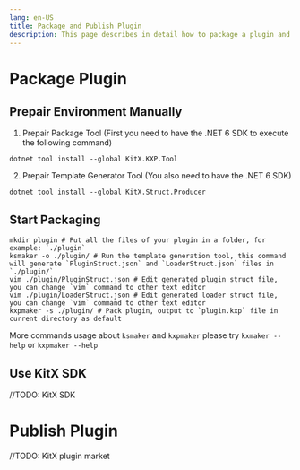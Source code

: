 ```yaml
---
lang: en-US
title: Package and Publish Plugin
description: This page describes in detail how to package a plugin and publish the plugin to the KitX plugin market
---
```


# Package Plugin

## Prepair Environment Manually

1. Prepair Package Tool (First you need to have the .NET 6 SDK to execute the following command)
```SHELL
dotnet tool install --global KitX.KXP.Tool
```

2. Prepair Template Generator Tool (You also need to have the .NET 6 SDK)
```SHELL
dotnet tool install --global KitX.Struct.Producer
```

## Start Packaging

```SHELL
mkdir plugin # Put all the files of your plugin in a folder, for example: `./plugin`
ksmaker -o ./plugin/ # Run the template generation tool, this command will generate `PluginStruct.json` and `LoaderStruct.json` files in `./plugin/`
vim ./plugin/PluginStruct.json # Edit generated plugin struct file, you can change `vim` command to other text editor
vim ./plugin/LoaderStruct.json # Edit generated loader struct file, you can change `vim` command to other text editor
kxpmaker -s ./plugin/ # Pack plugin, output to `plugin.kxp` file in current directory as default
```

More commands usage about `ksmaker` and `kxpmaker` please try `kxmaker --help` or `kxpmaker --help`

## Use KitX SDK

//TODO: KitX SDK

# Publish Plugin

//TODO: KitX plugin market
